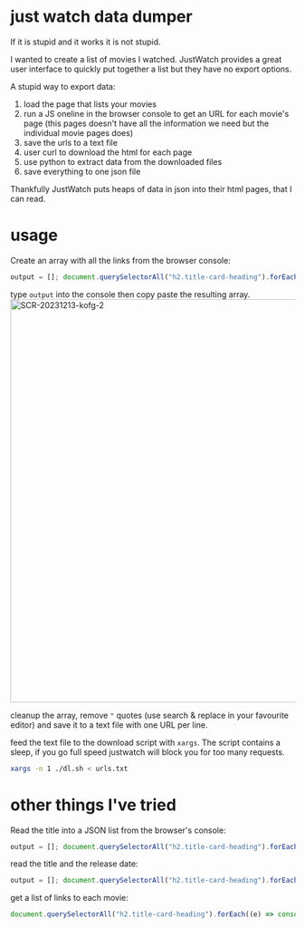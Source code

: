 # just watch data dumper

If it is stupid and it works it is not stupid.

I wanted to create a list of movies I watched. JustWatch provides a great user interface
to quickly put together a list but they have no export options.

A stupid way to export data:

1. load the page that lists your movies
2. run a JS oneline in the browser console to get an URL for each movie's page (this pages doesn't have all the information we need but the individual movie pages does)
3. save the urls to a text file
4. user curl to download the html for each page
5. use python to extract data from the downloaded files
6. save everything to one json file

Thankfully JustWatch puts heaps of data in json into their html pages, that I can read. 

# usage

Create an array with all the links from the browser console: 
```js
output = []; document.querySelectorAll("h2.title-card-heading").forEach((e) => output.push(e.parentNode.href))
```

type `output` into the console then copy paste the resulting array. 
<img width="712" alt="SCR-20231213-kofg-2" src="https://github.com/ijanos/justwatchdumper/assets/175447/5ec9721d-8d01-4b0a-b92f-725865c717d7">


cleanup the array, remove `"` quotes (use search & replace in your favourite editor) and save it to a text file with one URL per line.  

feed the text file to the download script with `xargs`. The script contains a sleep, if you go full speed justwatch will block you for too many requests. 

```sh
xargs -n 1 ./dl.sh < urls.txt
```


# other things I've tried

Read the title into a JSON list from the browser's console: 

```js
output = []; document.querySelectorAll("h2.title-card-heading").forEach((e) => output.push({"title": e.childNodes[0].textContent.trim()}))
```

read the title and the release date: 

```js
output = []; document.querySelectorAll("h2.title-card-heading").forEach((e) => output.push({"title": e.childNodes[0].textContent.trim(), "release": parseInt(e.childNodes[1].textContent.trim().replace(/[\)\(]/g,""),10) }))
```

get a list of links to each movie: 

```js
document.querySelectorAll("h2.title-card-heading").forEach((e) => console.log(e.parentNode.href))
```

